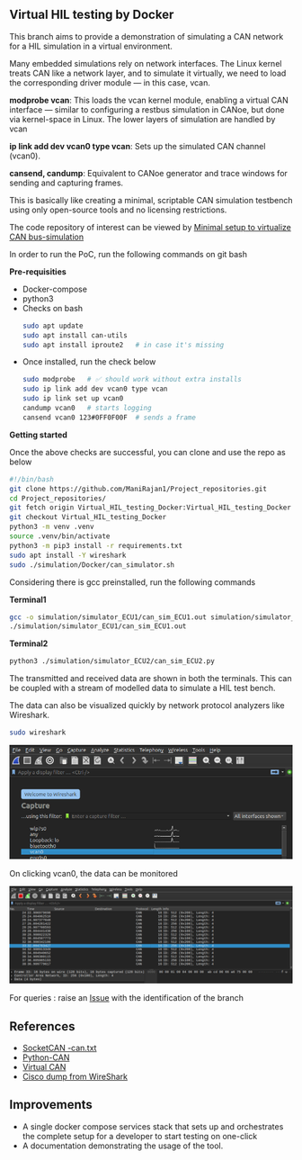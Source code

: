 ## Virtual HIL testing by Docker

This branch aims to provide a demonstration of simulating a CAN network for a HIL simulation in a virtual environment.

Many embedded simulations rely on network interfaces. The Linux kernel treats CAN like a network layer, and to simulate it virtually, we need to load the corresponding driver module — in this case, vcan.

**modprobe vcan**: This loads the vcan kernel module, enabling a virtual CAN interface — similar to configuring a restbus simulation in CANoe, but done via kernel-space in Linux. The lower layers of simulation are handled by vcan

**ip link add dev vcan0 type vcan**: Sets up the simulated CAN channel (vcan0).

**cansend, candump**: Equivalent to CANoe generator and trace windows for sending and capturing frames.

This is basically like creating a minimal, scriptable CAN simulation testbench using only open-source tools and no licensing restrictions.

The code repository of interest can be viewed by [Minimal setup to virtualize CAN bus-simulation](https://github.com/ManiRajan1/Project_repositories/tree/Virtual_HIL_testing_Docker)

In order to run the PoC, run the following commands on git bash

**Pre-requisities**
+ Docker-compose
+ python3
+ Checks on bash
  ```bash
  sudo apt update
  sudo apt install can-utils
  sudo apt install iproute2   # in case it's missing
  ```
+ Once installed, run the check below
  ```bash
  sudo modprobe   # ✅ should work without extra installs
  sudo ip link add dev vcan0 type vcan
  sudo ip link set up vcan0
  candump vcan0   # starts logging
  cansend vcan0 123#0FF0F00F  # sends a frame
  ```
**Getting started**

Once the above checks are successful, you can clone and use the repo as below

``` bash
#!/bin/bash
git clone https://github.com/ManiRajan1/Project_repositories.git
cd Project_repositories/
git fetch origin Virtual_HIL_testing_Docker:Virtual_HIL_testing_Docker
git checkout Virtual_HIL_testing_Docker
python3 -m venv .venv
source .venv/bin/activate 
python3 -m pip3 install -r requirements.txt
sudo apt install -Y wireshark
sudo ./simulation/Docker/can_simulator.sh
``` 
Considering there is gcc preinstalled, run the following commands

**Terminal1**
``` bash
gcc -o simulation/simulator_ECU1/can_sim_ECU1.out simulation/simulator_ECU1/can_sim_ECU1.c
./simulation/simulator_ECU1/can_sim_ECU1.out 
```
**Terminal2**
``` bash
python3 ./simulation/simulator_ECU2/can_sim_ECU2.py 
```

The transmitted and received data are shown in both the terminals. This can be coupled with a stream of modelled data to simulate a HIL test bench.

The data can also be visualized quickly by network protocol analyzers like Wireshark.

``` bash
sudo wireshark
```
![Wireshark Home](../images/Wireshark1.png)

On clicking vcan0, the data can be monitored

![Monitor](../images/Wireshark2.png)

For queries : raise an [Issue](https://github.com/ManiRajan1/Project_repositories/issues) with the identification of the branch 

## References
+ [SocketCAN -can.txt](https://www.kernel.org/doc/Documentation/networking/can.txt)
+ [Python-CAN](https://python-can.readthedocs.io/en/stable/bus.html)
+ [Virtual CAN](https://netmodule-linux.readthedocs.io/en/latest/howto/can.html)
+ [Cisco dump from WireShark](https://www.wireshark.org/docs/man-pages/ciscodump.html)

## Improvements
+ A single docker compose services stack that sets up and orchestrates the complete setup for a developer to start testing on one-click
+ A documentation demonstrating the usage of the tool.

